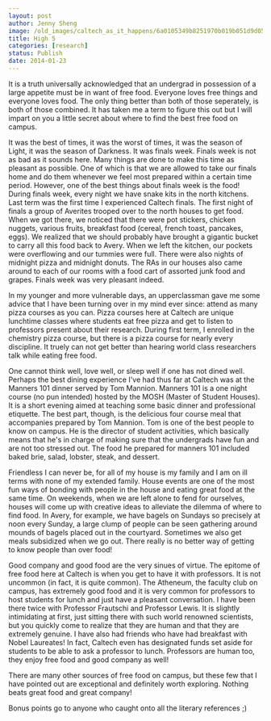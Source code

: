 ```yaml
---
layout: post
author: Jenny Sheng
image: /old_images/caltech_as_it_happens/6a0105349b8251970b019b051d9d05970d.jpg
title: High 5
categories: [research]
status: Publish
date: 2014-01-23
---
```



It is a truth universally acknowledged that an undergrad in possession of a large appetite must be in want of free food. Everyone loves free things and everyone loves food. The only thing better than both of those seperately, is both of those combined. It has taken me a term to figure this out but I will impart on you a little secret about where to find the best free food on campus.

It was the best of times, it was the worst of times, it was the season of Light, it was the season of Darkness. It was finals week. Finals week is not as bad as it sounds here. Many things are done to make this time as pleasant as possible. One of which is that we are allowed to take our finals home and do them whenever we feel most prepared within a certain time period. However, one of the best things about finals week is the food! During finals week, every night we have snake kits in the north kitchens. Last term was the first time I experienced Caltech finals. The first night of finals a group of Averites trooped over to the north houses to get food. When we got there, we noticed that there were pot stickers, chicken nuggets, various fruits, breakfast food (cereal, french toast, pancakes, eggs). We realized that we should probably have brought a gigantic bucket to carry all this food back to Avery. When we left the kitchen, our pockets were overflowing and our tummies were full. There were also nights of midnight pizza and midnight donuts. The RAs in our houses also came around to each of our rooms with a food cart of assorted junk food and grapes. Finals week was very pleasant indeed.

In my younger and more vulnerable days, an upperclassman gave me some advice that I have been turning over in my mind ever since: attend as many pizza courses as you can. Pizza courses here at Caltech are unique lunchtime classes where students eat free pizza and get to listen to professors present about their research. During first term, I enrolled in the chemistry pizza course, but there is a pizza course for nearly every discipline. It truely can not get better than hearing world class researchers talk while eating free food.

One cannot think well, love well, or sleep well if one has not dined well. Perhaps the best dining experience I've had thus far at Caltech was at the Manners 101 dinner served by Tom Mannion. Manners 101 is a one night course (no pun intended) hosted by the MOSH (Master of Student Houses). It is a short evening aimed at teaching some basic dinner and professional etiquette. The best part, though, is the delicious four course meal that accompanies prepared by Tom Mannion. Tom is one of the best people to know on campus. He is the director of student activities, which basically means that he's in charge of making sure that the undergrads have fun and are not too stressed out. The food he prepared for manners 101 included baked brie, salad, lobster, steak, and dessert.

Friendless I can never be, for all of my house is my family and I am on ill terms with none of my extended family. House events are one of the most fun ways of bonding with people in the house and eating great food at the same time. On weekends, when we are left alone to fend for ourselves, houses will come up with creative ideas to alleviate the dilemma of where to find food. In Avery, for example, we have bagels on Sundays so precisely at noon every Sunday, a large clump of people can be seen gathering around mounds of bagels placed out in the courtyard. Sometimes we also get meals subsidized when we go out. There really is no better way of getting to know people than over food!

Good company and good food are the very sinues of virtue. The epitome of free food here at Caltech is when you get to have it with professors. It is not uncommon (in fact, it is quite common). The Atheneum, the faculty club on campus, has extremely good food and it is very common for professors to host students for lunch and just have a pleasant conversation. I have been there twice with Professor Frautschi and Professor Lewis. It is slightly intimidating at first, just sitting there with such world renowned scientists, but you quickly come to realize that they are human and that they are extremely genuine. I have also had friends who have had breakfast with Nobel Laureates! In fact, Caltech even has designated funds set aside for students to be able to ask a professor to lunch. Professors are human too, they enjoy free food and good company as well!

There are many other sources of free food on campus, but these few that I have pointed out are exceptional and definitely worth exploring. Nothing beats great food and great company!

Bonus points go to anyone who caught onto all the literary references ;)

